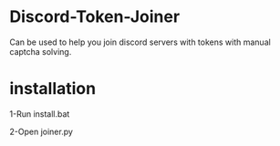 # Discord-Token-Joiner
Can be used to help you join discord servers with tokens with manual captcha solving.

# installation
1-Run install.bat

2-Open joiner.py

